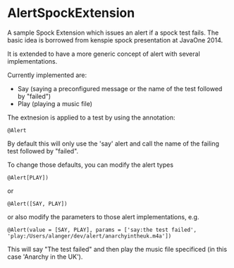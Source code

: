 # AlertSpockExtension

A sample Spock Extension which issues an alert if a spock test fails.
The basic idea is borrowed from kenspie spock presentation at JavaOne 2014.

It is extended to have a more generic concept of alert with several implementations.

Currently implemented are:

- Say (saying a preconfigured message or the name of the test followed by "failed")
- Play (playing a music file)

The extnesion is applied to a test by using the annotation:
```
@Alert
```
By default this will only use the 'say' alert and call the name of the failing test followed by "failed".

To change those defaults, you can modify the alert types

```
@Alert[PLAY])
```
or 
```
@Alert([SAY, PLAY])
```
or also modify the parameters to those alert implementations, e.g.

```
@Alert(value = [SAY, PLAY], params = ['say:the test failed', 'play:/Users/alanger/dev/alert/anarchyintheuk.m4a'])
```
This will say "The test failed" and then play the music file specificed (in this case 'Anarchy in the UK').




